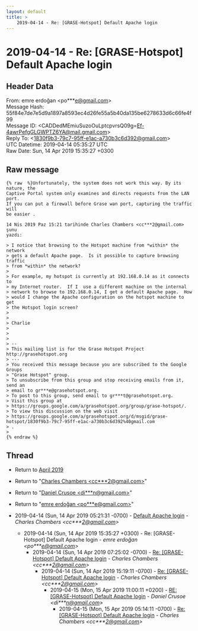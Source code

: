 ```yaml
---
layout: default
title: >
    2019-04-14 - Re: [GRASE-Hotspot] Default Apache login
---
```


# 2019-04-14 - Re: [GRASE-Hotspot] Default Apache login

## Header Data

From: emre erdoğan \<po***e@gmail.com\><br>
Message Hash: 55f84e7de7e5d9a1897a8593ec4d26fe55a5b40da135be6278633d6c66fe4f99<br>
Message ID: \<CADDedMEmiuSuzoOuLptcpvrsQ09g=Ef-4awrPefgGLGWPTZ6YA@mail.gmail.com\><br>
Reply To: \<1830f9b3-79c7-95ff-e1ac-a730b3c6d392@gmail.com\><br>
UTC Datetime: 2019-04-14 05:35:27 UTC<br>
Raw Date: Sun, 14 Apr 2019 15:35:27 +0300<br>

## Raw message

```
{% raw  %}Unfortunately, the system does not work this way. By its nature, the
Captive Portal system only examines and directs requests from the LAN port.
If you can put a firewall before Grase wan port, capturing the traffic will
be easier .

14 Nis 2019 Paz 15:21 tarihinde Charles Chambers <cc***2@gmail.com> şunu
yazdı:

> I notice that browsing to the Hotspot machine from *within* the network
> gets a default Apache page.  Is it possible to capture browsing traffic
> from *within* the network?
>
> For example, my hotspot is currently at 192.168.0.14 as it connects to
> my Internet router.  If I  use a different machine on the internal
> network to browse to 192.168.0.14, I get a default Apache page.  How
> would I change the Apache configuration on the hotspot machine to get
> the Hotspot login screen?
>
>
> Charlie
>
>
>
> --
> This mailing list is for the Grase Hotspot Project http://grasehotspot.org
> ---
> You received this message because you are subscribed to the Google Groups
> "Grase Hotspot" group.
> To unsubscribe from this group and stop receiving emails from it, send an
> email to gr***e@grasehotspot.org.
> To post to this group, send email to gr***t@grasehotspot.org.
> Visit this group at
> https://groups.google.com/a/grasehotspot.org/group/grase-hotspot/.
> To view this discussion on the web visit
> https://groups.google.com/a/grasehotspot.org/d/msgid/grase-hotspot/1830f9b3-79c7-95ff-e1ac-a730b3c6d392%40gmail.com
> .
>
{% endraw %}
```

## Thread

+ Return to [April 2019](/archive/2019/04)

+ Return to "[Charles Chambers <cc***2<span>@</span>gmail.com>](/authors/cc___2_at_gmail_com)"
+ Return to "[Daniel Crusoe <di***n<span>@</span>gmail.com>](/authors/di___n_at_gmail_com)"
+ Return to "[emre erdoğan <po***e<span>@</span>gmail.com>](/authors/po___e_at_gmail_com)"

+ 2019-04-14 (Sun, 14 Apr 2019 05:21:31 -0700) - [Default Apache login](/archive/2019/04/69be8a8cc53622428a2dce681da1488cb256de2d355012a4f8cfd07cec1109a8) - _Charles Chambers \<cc***2@gmail.com\>_
  + 2019-04-14 (Sun, 14 Apr 2019 15:35:27 +0300) - Re: [GRASE-Hotspot] Default Apache login - _emre erdoğan \<po***e@gmail.com\>_
    + 2019-04-14 (Sun, 14 Apr 2019 07:25:02 -0700) - [Re: [GRASE-Hotspot] Default Apache login](/archive/2019/04/6996b28e1c03e5707567a365ccd923b2487790089923759a946a127e15f061af) - _Charles Chambers \<cc***2@gmail.com\>_
      + 2019-04-14 (Sun, 14 Apr 2019 15:19:11 -0700) - [Re: [GRASE-Hotspot] Default Apache login](/archive/2019/04/0b18eec8941777336482cd60693b2c5c83279382d94aad31d32bfb89ec5205b7) - _Charles Chambers \<cc***2@gmail.com\>_
        + 2019-04-15 (Mon, 15 Apr 2019 11:00:11 +0200) - [RE: [GRASE-Hotspot] Default Apache login](/archive/2019/04/f6675595b5d64396a7a0870f2702fad25e1e4173489d2efa58a6ba3eae448ef5) - _Daniel Crusoe \<di***n@gmail.com\>_
          + 2019-04-15 (Mon, 15 Apr 2019 05:14:11 -0700) - [Re: [GRASE-Hotspot] Default Apache login](/archive/2019/04/a96ea1ff2a9b2b16e19879fc0fba1d55b1aafd53a86cac0ed9cb2da39e120bf3) - _Charles Chambers \<cc***2@gmail.com\>_

